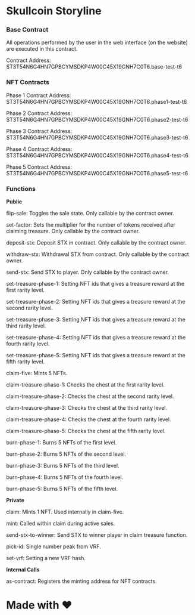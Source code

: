 # Skullcoin Storyline

### Base Contract

All operations performed by the user in the web interface (on the website) are executed in this contract.

Contract Address: ST3T54N6G4HN7GPBCYMSDKP4W00C45X19GNH7C0T6.base-test-t6

### NFT Contracts

Phase 1 Contract Address: ST3T54N6G4HN7GPBCYMSDKP4W00C45X19GNH7C0T6.phase1-test-t6

Phase 2 Contract Address: ST3T54N6G4HN7GPBCYMSDKP4W00C45X19GNH7C0T6.phase2-test-t6

Phase 3 Contract Address: ST3T54N6G4HN7GPBCYMSDKP4W00C45X19GNH7C0T6.phase3-test-t6

Phase 4 Contract Address: ST3T54N6G4HN7GPBCYMSDKP4W00C45X19GNH7C0T6.phase4-test-t6

Phase 5 Contract Address: ST3T54N6G4HN7GPBCYMSDKP4W00C45X19GNH7C0T6.phase5-test-t6

### Functions

**Public**

flip-sale: Toggles the sale state. Only callable by the contract owner.

set-factor: Sets the multiplier for the number of tokens received after claiming treasure. Only callable by the contract owner.

deposit-stx: Deposit STX in contract. Only callable by the contract owner.

withdraw-stx: Withdrawal STX from contract. Only callable by the contract owner.

send-stx: Send STX to player. Only callable by the contract owner.

set-treasure-phase-1: Setting NFT ids that gives a treasure reward at the first rarity level.

set-treasure-phase-2: Setting NFT ids that gives a treasure reward at the second rarity level.

set-treasure-phase-3: Setting NFT ids that gives a treasure reward at the third rarity level.

set-treasure-phase-4: Setting NFT ids that gives a treasure reward at the fourth rarity level.

set-treasure-phase-5: Setting NFT ids that gives a treasure reward at the fifth rarity level.

claim-five: Mints 5 NFTs.

claim-treasure-phase-1: Checks the chest at the first rarity level.

claim-treasure-phase-2: Checks the chest at the second rarity level.

claim-treasure-phase-3: Checks the chest at the third rarity level.

claim-treasure-phase-4: Checks the chest at the fourth rarity level.

claim-treasure-phase-5: Checks the chest at the fifth rarity level.

burn-phase-1: Burns 5 NFTs of the first level.

burn-phase-2: Burns 5 NFTs of the second level.

burn-phase-3: Burns 5 NFTs of the third level.

burn-phase-4: Burns 5 NFTs of the fourth level.

burn-phase-5: Burns 5 NFTs of the fifth level.

**Private**

claim: Mints 1 NFT. Used internally in claim-five.

mint: Called within claim during active sales.

send-stx-to-winner: Send STX to winner player in claim treasure function.

pick-id: Single number peak from VRF.

set-vrf: Setting a new VRF hash.

**Internal Calls**

as-contract: Registers the minting address for NFT contracts.

# Made with :heart: